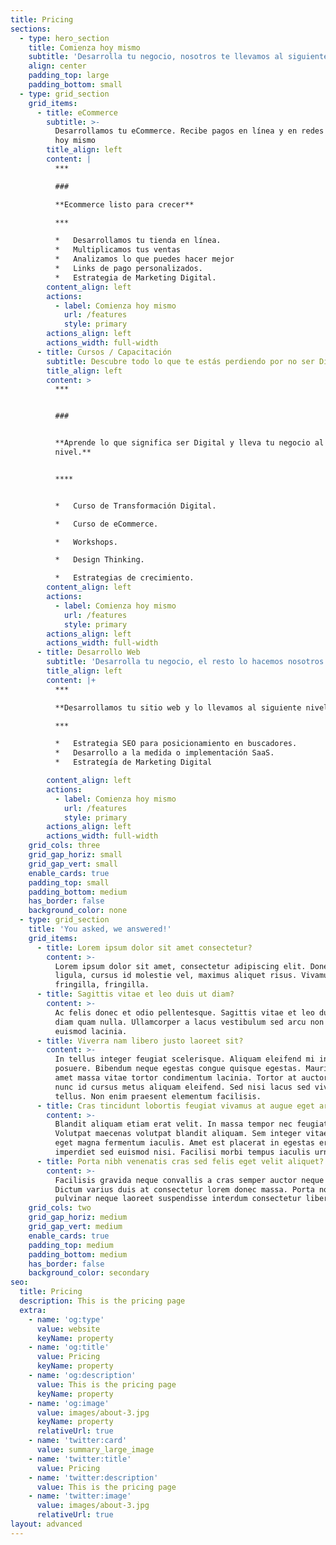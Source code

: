 ```yaml
---
title: Pricing
sections:
  - type: hero_section
    title: Comienza hoy mismo
    subtitle: 'Desarrolla tu negocio, nosotros te llevamos al siguiente nivel.'
    align: center
    padding_top: large
    padding_bottom: small
  - type: grid_section
    grid_items:
      - title: eCommerce
        subtitle: >-
          Desarrollamos tu eCommerce. Recibe pagos en línea y en redes sociales
          hoy mismo
        title_align: left
        content: |
          ***

          ###

          **Ecommerce listo para crecer**

          ***

          *   Desarrollamos tu tienda en línea.
          *   Multiplicamos tus ventas
          *   Analizamos lo que puedes hacer mejor
          *   Links de pago personalizados.
          *   Estrategia de Marketing Digital.
        content_align: left
        actions:
          - label: Comienza hoy mismo
            url: /features
            style: primary
        actions_align: left
        actions_width: full-width
      - title: Cursos / Capacitación
        subtitle: Descubre todo lo que te estás perdiendo por no ser Digital.
        title_align: left
        content: >
          ***


          ###


          **Aprende lo que significa ser Digital y lleva tu negocio al siguiente
          nivel.**


          ****


          *   Curso de Transformación Digital.

          *   Curso de eCommerce.

          *   Workshops.

          *   Design Thinking.

          *   Estrategias de crecimiento.
        content_align: left
        actions:
          - label: Comienza hoy mismo
            url: /features
            style: primary
        actions_align: left
        actions_width: full-width
      - title: Desarrollo Web
        subtitle: 'Desarrolla tu negocio, el resto lo hacemos nosotros.'
        title_align: left
        content: |+
          ***

          **Desarrollamos tu sitio web y lo llevamos al siguiente nivel.**

          ***

          *   Estrategia SEO para posicionamiento en buscadores.
          *   Desarrollo a la medida o implementación SaaS.
          *   Estrategía de Marketing Digital

        content_align: left
        actions:
          - label: Comienza hoy mismo
            url: /features
            style: primary
        actions_align: left
        actions_width: full-width
    grid_cols: three
    grid_gap_horiz: small
    grid_gap_vert: small
    enable_cards: true
    padding_top: small
    padding_bottom: medium
    has_border: false
    background_color: none
  - type: grid_section
    title: 'You asked, we answered!'
    grid_items:
      - title: Lorem ipsum dolor sit amet consectetur?
        content: >-
          Lorem ipsum dolor sit amet, consectetur adipiscing elit. Donec nisl
          ligula, cursus id molestie vel, maximus aliquet risus. Vivamus in nibh
          fringilla, fringilla.
      - title: Sagittis vitae et leo duis ut diam?
        content: >-
          Ac felis donec et odio pellentesque. Sagittis vitae et leo duis ut
          diam quam nulla. Ullamcorper a lacus vestibulum sed arcu non odio
          euismod lacinia.
      - title: Viverra nam libero justo laoreet sit?
        content: >-
          In tellus integer feugiat scelerisque. Aliquam eleifend mi in nulla
          posuere. Bibendum neque egestas congue quisque egestas. Mauris sit
          amet massa vitae tortor condimentum lacinia. Tortor at auctor urna
          nunc id cursus metus aliquam eleifend. Sed nisi lacus sed viverra
          tellus. Non enim praesent elementum facilisis.
      - title: Cras tincidunt lobortis feugiat vivamus at augue eget arcu?
        content: >-
          Blandit aliquam etiam erat velit. In massa tempor nec feugiat.
          Volutpat maecenas volutpat blandit aliquam. Sem integer vitae justo
          eget magna fermentum iaculis. Amet est placerat in egestas erat
          imperdiet sed euismod nisi. Facilisi morbi tempus iaculis urna.
      - title: Porta nibh venenatis cras sed felis eget velit aliquet?
        content: >-
          Facilisis gravida neque convallis a cras semper auctor neque vitae.
          Dictum varius duis at consectetur lorem donec massa. Porta non
          pulvinar neque laoreet suspendisse interdum consectetur libero.
    grid_cols: two
    grid_gap_horiz: medium
    grid_gap_vert: medium
    enable_cards: true
    padding_top: medium
    padding_bottom: medium
    has_border: false
    background_color: secondary
seo:
  title: Pricing
  description: This is the pricing page
  extra:
    - name: 'og:type'
      value: website
      keyName: property
    - name: 'og:title'
      value: Pricing
      keyName: property
    - name: 'og:description'
      value: This is the pricing page
      keyName: property
    - name: 'og:image'
      value: images/about-3.jpg
      keyName: property
      relativeUrl: true
    - name: 'twitter:card'
      value: summary_large_image
    - name: 'twitter:title'
      value: Pricing
    - name: 'twitter:description'
      value: This is the pricing page
    - name: 'twitter:image'
      value: images/about-3.jpg
      relativeUrl: true
layout: advanced
---
```


